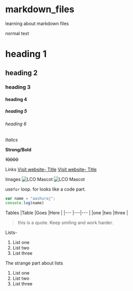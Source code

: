 # markdown_files
learning about markdown files

normal text

# heading 1
## heading 2
### heading 3
#### heading 4
##### heading 5
###### heading 6

_Italics_

**Strong/Bold**

~~10000~~

Links
[Visit website- Title](https://learncodeonline.in)
[Visit website- Title](https://learncodeonline.in "LCO this text will appear while hovering mouse on this link")

Images
![LCO Mascot](https://learncodeonline.in/mascot.png)
![LCO Mascot](https://learncodeonline.in/mascot.png "LCO This text will appear while hovering mouse on this image")

use`for` loop. for looks like a code part.

```javascript
var name = "aashuraj";
console.log(name)
```

Tables
|Table |Goes |Here |
|--- |---|--- |
|one |two |three |

>this is a quote. Keep smiling and work harder.

Lists-
1. List one
2. List two
3. List three

The strange part about lists
1. List one
1. List two
1. List three

